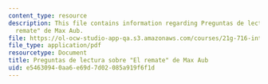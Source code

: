 ```yaml
---
content_type: resource
description: This file contains information regarding Preguntas de lectura sobre "El
  remate" de Max Aub.
file: https://ol-ocw-studio-app-qa.s3.amazonaws.com/courses/21g-716-introduction-to-contemporary-hispanic-literature-fall-2007/e54630940aa6e69d7d02085a919f6f1d_MIT21G_716F07_Prgnts_el.pdf
file_type: application/pdf
resourcetype: Document
title: Preguntas de lectura sobre "El remate" de Max Aub
uid: e5463094-0aa6-e69d-7d02-085a919f6f1d
---
```

